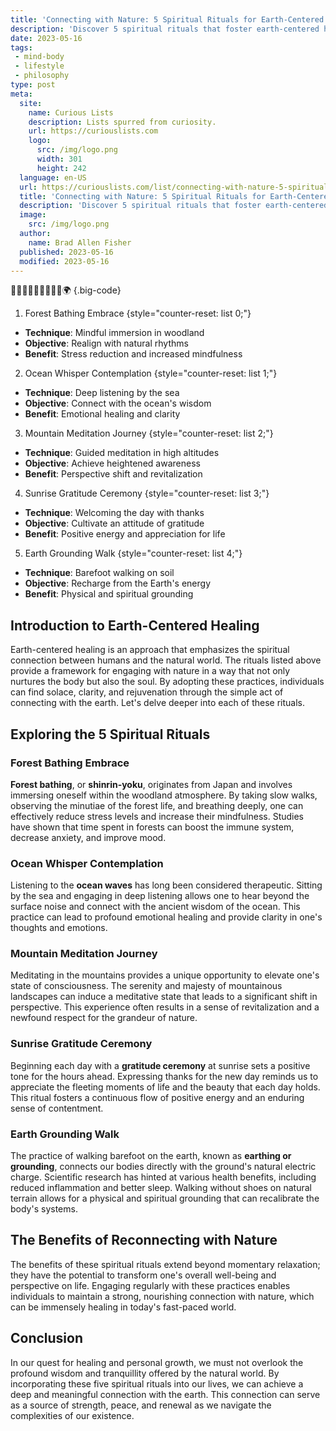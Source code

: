 ```yaml
---
title: 'Connecting with Nature: 5 Spiritual Rituals for Earth-Centered Healing'
description: 'Discover 5 spiritual rituals that foster earth-centered healing, helping you connect with nature and nurture your spirit. Get curious about the natural world.'
date: 2023-05-16
tags:
 - mind-body
 - lifestyle
 - philosophy
type: post
meta:
  site:
    name: Curious Lists
    description: Lists spurred from curiosity.
    url: https://curiouslists.com
    logo:
      src: /img/logo.png
      width: 301
      height: 242
  language: en-US
  url: https://curiouslists.com/list/connecting-with-nature-5-spiritual-rituals-for-earth-centered-healing
  title: 'Connecting with Nature: 5 Spiritual Rituals for Earth-Centered Healing'
  description: 'Discover 5 spiritual rituals that foster earth-centered healing, helping you connect with nature and nurture your spirit. Get curious about the natural world.'
  image:
    src: /img/logo.png
  author:
    name: Brad Allen Fisher
  published: 2023-05-16
  modified: 2023-05-16
---
```



🌱🌳🌿🍃🌾🌞🍂🌻🌈🌍 {.big-code}

1. Forest Bathing Embrace {style="counter-reset: list 0;"}
  - **Technique**: Mindful immersion in woodland
  - **Objective**: Realign with natural rhythms
  - **Benefit**: Stress reduction and increased mindfulness

2. Ocean Whisper Contemplation {style="counter-reset: list 1;"}
  - **Technique**: Deep listening by the sea
  - **Objective**: Connect with the ocean's wisdom
  - **Benefit**: Emotional healing and clarity

3. Mountain Meditation Journey {style="counter-reset: list 2;"}
  - **Technique**: Guided meditation in high altitudes
  - **Objective**: Achieve heightened awareness
  - **Benefit**: Perspective shift and revitalization

4. Sunrise Gratitude Ceremony {style="counter-reset: list 3;"}
  - **Technique**: Welcoming the day with thanks
  - **Objective**: Cultivate an attitude of gratitude
  - **Benefit**: Positive energy and appreciation for life

5. Earth Grounding Walk {style="counter-reset: list 4;"}
  - **Technique**: Barefoot walking on soil
  - **Objective**: Recharge from the Earth's energy
  - **Benefit**: Physical and spiritual grounding
  

## Introduction to Earth-Centered Healing
Earth-centered healing is an approach that emphasizes the spiritual connection between humans and the natural world. The rituals listed above provide a framework for engaging with nature in a way that not only nurtures the body but also the soul. By adopting these practices, individuals can find solace, clarity, and rejuvenation through the simple act of connecting with the earth. Let's delve deeper into each of these rituals.

## Exploring the 5 Spiritual Rituals

### Forest Bathing Embrace
**Forest bathing**, or **shinrin-yoku**, originates from Japan and involves immersing oneself within the woodland atmosphere. By taking slow walks, observing the minutiae of the forest life, and breathing deeply, one can effectively reduce stress levels and increase their mindfulness. Studies have shown that time spent in forests can boost the immune system, decrease anxiety, and improve mood.

### Ocean Whisper Contemplation
Listening to the **ocean waves** has long been considered therapeutic. Sitting by the sea and engaging in deep listening allows one to hear beyond the surface noise and connect with the ancient wisdom of the ocean. This practice can lead to profound emotional healing and provide clarity in one's thoughts and emotions.

### Mountain Meditation Journey
Meditating in the mountains provides a unique opportunity to elevate one's state of consciousness. The serenity and majesty of mountainous landscapes can induce a meditative state that leads to a significant shift in perspective. This experience often results in a sense of revitalization and a newfound respect for the grandeur of nature.

### Sunrise Gratitude Ceremony
Beginning each day with a **gratitude ceremony** at sunrise sets a positive tone for the hours ahead. Expressing thanks for the new day reminds us to appreciate the fleeting moments of life and the beauty that each day holds. This ritual fosters a continuous flow of positive energy and an enduring sense of contentment.

### Earth Grounding Walk
The practice of walking barefoot on the earth, known as **earthing or grounding**, connects our bodies directly with the ground's natural electric charge. Scientific research has hinted at various health benefits, including reduced inflammation and better sleep. Walking without shoes on natural terrain allows for a physical and spiritual grounding that can recalibrate the body's systems.

## The Benefits of Reconnecting with Nature
The benefits of these spiritual rituals extend beyond momentary relaxation; they have the potential to transform one's overall well-being and perspective on life. Engaging regularly with these practices enables individuals to maintain a strong, nourishing connection with nature, which can be immensely healing in today's fast-paced world.

## Conclusion
In our quest for healing and personal growth, we must not overlook the profound wisdom and tranquillity offered by the natural world. By incorporating these five spiritual rituals into our lives, we can achieve a deep and meaningful connection with the earth. This connection can serve as a source of strength, peace, and renewal as we navigate the complexities of our existence.